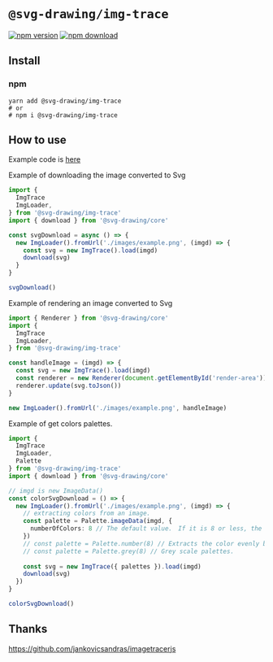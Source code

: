 # `@svg-drawing/img-trace`

[![npm version](https://img.shields.io/npm/v/@svg-drawing/img-trace/latest.svg)](https://www.npmjs.com/package/@svg-drawing/img-trace) [![npm download](https://img.shields.io/npm/dm/@svg-drawing/img-trace.svg)](https://www.npmjs.com/package/@svg-drawing/img-trace)

## Install

### npm

```shell
yarn add @svg-drawing/img-trace
# or
# npm i @svg-drawing/img-trace
```

## How to use

Example code is [here](/examples/docs/pages/demo/img-trace.tsx)

Example of downloading the image converted to Svg

```ts
import {
  ImgTrace
  ImgLoader,
} from '@svg-drawing/img-trace'
import { download } from '@svg-drawing/core'

const svgDownload = async () => {
  new ImgLoader().fromUrl('./images/example.png', (imgd) => {
    const svg = new ImgTrace().load(imgd)
    download(svg)
  }
}

svgDownload()
```

Example of rendering an image converted to Svg

```ts
import { Renderer } from '@svg-drawing/core'
import {
  ImgTrace
  ImgLoader,
} from '@svg-drawing/img-trace'

const handleImage = (imgd) => {
  const svg = new ImgTrace().load(imgd)
  const renderer = new Renderer(document.getElementById('render-area'))
  renderer.update(svg.toJson())
}

new ImgLoader().fromUrl('./images/example.png', handleImage)
```

Example of get colors palettes.

```ts
import {
  ImgTrace
  ImgLoader,
  Palette
} from '@svg-drawing/img-trace'
import { download } from '@svg-drawing/core'

// imgd is new ImageData()
const colorSvgDownload = () => {
  new ImgLoader().fromUrl('./images/example.png', (imgd) => {
    // extracting colors from an image.
    const palette = Palette.imageData(imgd, {
      numberOfColors: 8 // The default value.　If it is 8 or less, the value is gray scale.
    })
    // const palette = Palette.number(8) // Extracts the color evenly by the number passed
    // const palette = Palette.grey(8) // Grey scale palettes.
    
    const svg = new ImgTrace({ palettes }).load(imgd)
    download(svg)
  })
}

colorSvgDownload()

```

## Thanks

https://github.com/jankovicsandras/imagetracerjs
